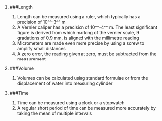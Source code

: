 1. ###Length

    1. Length can be measured using a ruler, which typically has a precision of 10^^-3^^ m
    2. A Vernier caliper has a precision of 10^^-4^^ m. The least significant figure is derived from which marking of the vernier scale, 9 gradations of 0.9 mm, is aligned with the millimetre reading
    3. Micrometers are made even more precise by using a screw to amplify small distances
    4. A zero error, the reading given at zero, must be subtracted from the measurement
2. ###Volume

    1. Volumes can be calculated using standard formulae or from the displacement of water into measuring cylinder
3. ###Time

    1. Time can be measured using a clock or a stopwatch
    2. A regular short period of time can be measured more accurately by taking the mean of multiple intervals
